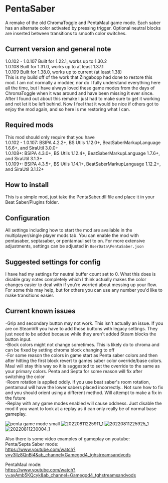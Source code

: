 # PentaSaber
A remake of the old ChromaToggle and PentaMaul game mode. Each saber has an alternate color activated by pressing trigger. Optional neutral blocks are inserted between transitions to smooth color switches.

## Current version and general note
1.0.102 - 1.0.107 Built for 1.22.1, works up to 1.30.2<br/>
1.0.108 Built for 1.31.0, works up to at least 1.37.1<br/>
1.0.109 Built for 1.38.0, works up to current (at least 1.38)<br/>
This is my build off of the work that Zingabopp had done to restore this mod. I am not normally a modder, nor do I fully understand everything here all the time, but I have always loved these game modes from the days of ChromaToggle when it was around and have been missing it ever since. After I found out about this remake I just had to make sure to get it working and not let it be left behind. Now I feel that it would be nice if others got to enjoy the mod again, and so here is me restoring what I can.

## Required mods
This mod should only require that you have<br/>
1.0.102 - 1.0.107: BSIPA 4.2.2+, BS Utils 1.12.0+, BeatSaberMarkupLanguage 1.6.6+, and SiraUtil 3.0.0+<br/>
1.0.108+: BSIPA 4.3.0+, BS Utils 1.12.4+, BeatSaberMarkupLanguage 1.7.6+, and SiraUtil 3.1.3+<br/>
1.0.109+: BSIPA 4.3.5+, BS Utils 1.14.1+, BeatSaberMarkupLanguage 1.12.2+, and SiraUtil 3.1.12+<br/>

## How to install
This is a simple mod, just take the PentaSaber.dll file and place it in your Beat Saber/Plugins folder.

## Configuration
All settings including how to start the mod are available in the multiplayer/single player mods tab. You can enable the mod with pentasaber, septasaber, or pentamaul set to on. For more extensive adjustments, settings can be adjusted in `UserData\PentaSaber.json`

## Suggested settings for config
I have had my settings for neutral buffer count set to 0. What this does is disable gray notes completely which I think actually makes the color changes easier to deal with if you're worried about messing up your flow. For some this may help, but for others you can use any number you'd like to make transitions easier.

## Current known issues
-Grip and secondary button may not work. This isn't actually an issue. If you are on SteamVR you have to add those buttons with legacy settings. They just need to be added because while they aren't added Steam blocks the button input.<br/>
-Block colors might not change sometimes. This is likely do to chroma and can be fixed by setting chroma block changing to off<br/>
-For some reason the colors in game start as Penta saber colors and then after hitting the first block revert to games saber color override/base colors. Maul will stay this way so it is suggested to set the override to the same as your primary colors. Penta and Septa for some reason will fix after switching the color<br/>
-Room rotation is applied oddly. If you use beat saber's room rotation, pentamaul will have the lower sabers placed incorrectly.. Not sure how to fix and you should orient using a different method. Will attempt to make a fix in the future<br/>
-Replay with any game modes enabled will cause oddness. Just disable the mod if you want to look at a replay as it can only really be of normal base gameplay.<br/>


![penta game mode small](https://user-images.githubusercontent.com/51224222/223622790-4858c798-90b9-4ecc-a759-ac50bf55de1d.png)
![20220811225911_1](https://user-images.githubusercontent.com/51224222/184283666-4898ec5e-de23-4d7d-ab5a-60c75583b3d5.jpg)
![20220811225925_1](https://user-images.githubusercontent.com/51224222/184283672-2e14a176-fcab-4a3b-adeb-ae8a568b92c7.jpg)
![20220811230004_1](https://user-images.githubusercontent.com/51224222/184283682-724207db-59ab-409f-b3a7-8666ab9b06b1.jpg)

Also there is some video examples of gameplay on youtube:<br/>
Penta/Septa Saber mode:<br/>
https://www.youtube.com/watch?v=y3llz8QnBj4&ab_channel=Gamegod4_tghstreamsandvods

PentaMaul mode:<br/>
https://www.youtube.com/watch?v=ayAmb5KQcyk&ab_channel=Gamegod4_tghstreamsandvods
